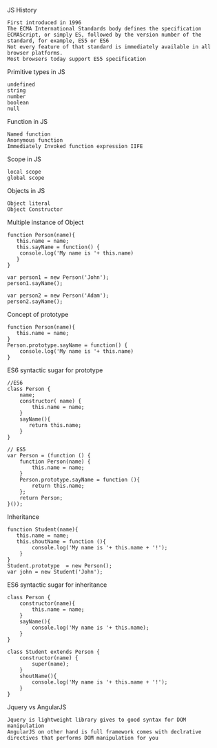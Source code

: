 JS History 

    First introduced in 1996
    The ECMA International Standards body defines the specification
    ECMAScript, or simply ES, followed by the version number of the standard, for example, ES5 or ES6
    Not every feature of that standard is immediately available in all browser platforms.
    Most browsers today support ES5 specification

Primitive types in JS

    undefined
    string
    number
    boolean
    null

Function in JS 

    Named function 
    Anonymous function 
    Immediately Invoked function expression IIFE


Scope in JS 

    local scope
    global scope
    
Objects in JS 

    Object literal 
    Object Constructor

Multiple instance of Object 

    function Person(name){
       this.name = name;
       this.sayName = function() {
    	console.log('My name is '+ this.name)
       }
    }
    
    var person1 = new Person('John');
    person1.sayName();
    
    var person2 = new Person('Adam');
    person2.sayName();


Concept of prototype

    function Person(name){
       this.name = name;
    }
    Person.prototype.sayName = function() {
        console.log('My name is '+ this.name)
    }


ES6 syntactic sugar for prototype

    //ES6
    class Person {
        name;
        constructor( name) {
            this.name = name;
        }
        sayName(){
           return this.name;
        }
    }
    
    // ES5
    var Person = (function () {
        function Person(name) {
            this.name = name;
        }
        Person.prototype.sayName = function (){
            return this.name;
        };
        return Person;
    }());


Inheritance 

    function Student(name){
       this.name = name;
       this.shoutName = function (){
            console.log('My name is '+ this.name + '!');
        }
    }
    Student.prototype  = new Person();
    var john = new Student('John');


ES6  syntactic sugar for inheritance


    class Person {
        constructor(name){
            this.name = name;
        }
        sayName(){
            console.log('My name is '+ this.name);
        }
    }
    
    class Student extends Person {
        constructor(name) { 
            super(name);
        }
        shoutName(){
            console.log('My name is '+ this.name + '!');
        }
    }


Jquery vs AngularJS
    
    Jquery is lightweight library gives to good syntax for DOM manipulation
    AngularJS on other hand is full framework comes with declrative directives that performs DOM manipulation for you 



    


